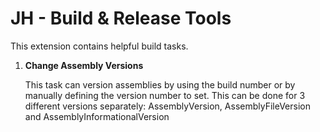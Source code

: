 # JH - Build & Release Tools
This extension contains helpful build tasks.

1. **Change Assembly Versions**

	This task can version assemblies by using the build number or by manually defining the version number to set.
	This can be done for 3 different versions separately: AssemblyVersion, AssemblyFileVersion and AssemblyInformationalVersion
